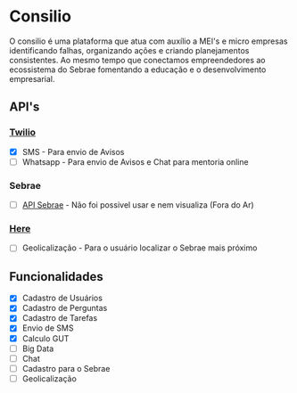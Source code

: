 # Consilio

O consilio é uma plataforma que atua com auxílio a MEI's e micro empresas identificando falhas, organizando ações e criando planejamentos consistentes. Ao mesmo tempo que conectamos empreendedores ao ecossistema do Sebrae fomentando a educação e o desenvolvimento empresarial.

## API's

### [Twilio](https://www.twilio.com/)

- [x] SMS - Para envio de Avisos
- [ ] Whatsapp - Para envio de Avisos e Chat para mentoria online

### Sebrae

- [ ] [API Sebrae](http://www.api.sebrae.com.br/api) - Não foi possivel usar e nem visualiza (Fora do Ar)

### [Here](https://www.here.com/products/location-based-services)

- [ ] Geolicalização - Para o usuário localizar o Sebrae mais próximo

## Funcionalidades

- [x] Cadastro de Usuários
- [x] Cadastro de Perguntas
- [x] Cadastro de Tarefas
- [x] Envio de SMS
- [x] Calculo GUT
- [ ] Big Data
- [ ] Chat
- [ ] Cadastro para o Sebrae
- [ ] Geolicalização
